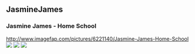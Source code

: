 ## JasmineJames
### Jasmine James - Home School
http://www.imagefap.com/pictures/6221140/Jasmine-James-Home-School
![](http://x.imagefapusercontent.com/u/Chpox/6221140/2057371457/Jasmine_James_-_Home_School_Hardcore_-_SpaceHoppersAndLollyPoppers_041.jpg)
![](http://x.imagefapusercontent.com/u/Chpox/6221140/780234424/Jasmine_James_-_Home_School_Hardcore_-_SpaceHoppersAndLollyPoppers_082.jpg)
![](http://x.imagefapusercontent.com/u/Chpox/6221140/1931946937/Jasmine_James_-_Home_School_Hardcore_-_SpaceHoppersAndLollyPoppers_122.jpg)
